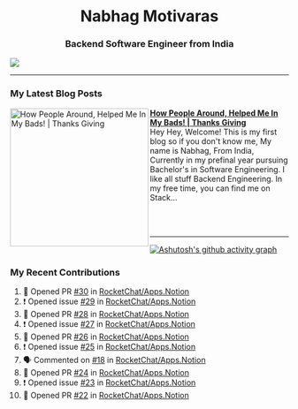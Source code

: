  
<h1 align="center">Nabhag Motivaras</h1>
<h3 align="center">Backend Software Engineer from India</h3>

<img src="Twitter header - 2.png"/>

 <hr>
 
### My Latest Blog Posts 
<!-- HASHNODE_BLOG:START -->
<p align="left">
<a href="https://nabhagmotivaras.hashnode.dev//experience-2022" title="How People Around, Helped Me In My Bads!  | Thanks Giving"><img src="https://cdn.hashnode.com/res/hashnode/image/stock/unsplash/d1956810eb099b7959df44d932fa9fe4.jpeg" alt="How People Around, Helped Me In My Bads!  | Thanks Giving" width="250px" align="left" /></a>
<a href="https://nabhagmotivaras.hashnode.dev//experience-2022" title="How People Around, Helped Me In My Bads!  | Thanks Giving"><strong>How People Around, Helped Me In My Bads!  | Thanks Giving</strong></a>
<br/> Hey Hey, Welcome! This is my first blog so if you don't know me, My name is Nabhag, From India, Currently in my prefinal year pursuing Bachelor's in Software Engineering. I like all stuff Backend Engineering. In my free time, you can find me on Stack... </p> <br/> <br/>
<!-- HASHNODE_BLOG:END -->
<p align=left> 
 <hr>
 
   [![Ashutosh's github activity graph](https://github-readme-activity-graph.cyclic.app/graph?username=Nabhag8848&bg_color=000000&color=ffffff&line=26a269&point=c01c28&area=true&hide_border=true)](https://github.com/ashutosh00710/github-readme-activity-graph)
 
 ### My Recent Contributions

<!--START_SECTION:activity-->
1. 💪 Opened PR [#30](https://github.com/RocketChat/Apps.Notion/pull/30) in [RocketChat/Apps.Notion](https://github.com/RocketChat/Apps.Notion)
2. ❗ Opened issue [#29](https://github.com/RocketChat/Apps.Notion/issues/29) in [RocketChat/Apps.Notion](https://github.com/RocketChat/Apps.Notion)
3. 💪 Opened PR [#28](https://github.com/RocketChat/Apps.Notion/pull/28) in [RocketChat/Apps.Notion](https://github.com/RocketChat/Apps.Notion)
4. ❗ Opened issue [#27](https://github.com/RocketChat/Apps.Notion/issues/27) in [RocketChat/Apps.Notion](https://github.com/RocketChat/Apps.Notion)
5. 💪 Opened PR [#26](https://github.com/RocketChat/Apps.Notion/pull/26) in [RocketChat/Apps.Notion](https://github.com/RocketChat/Apps.Notion)
6. ❗ Opened issue [#25](https://github.com/RocketChat/Apps.Notion/issues/25) in [RocketChat/Apps.Notion](https://github.com/RocketChat/Apps.Notion)
7. 🗣 Commented on [#18](https://github.com/RocketChat/Apps.Notion/pull/18#issuecomment-1666550797) in [RocketChat/Apps.Notion](https://github.com/RocketChat/Apps.Notion)
8. 💪 Opened PR [#24](https://github.com/RocketChat/Apps.Notion/pull/24) in [RocketChat/Apps.Notion](https://github.com/RocketChat/Apps.Notion)
9. ❗ Opened issue [#23](https://github.com/RocketChat/Apps.Notion/issues/23) in [RocketChat/Apps.Notion](https://github.com/RocketChat/Apps.Notion)
10. 💪 Opened PR [#22](https://github.com/RocketChat/Apps.Notion/pull/22) in [RocketChat/Apps.Notion](https://github.com/RocketChat/Apps.Notion)
<!--END_SECTION:activity-->
 
 </p>
 
  <br> <br>
  



